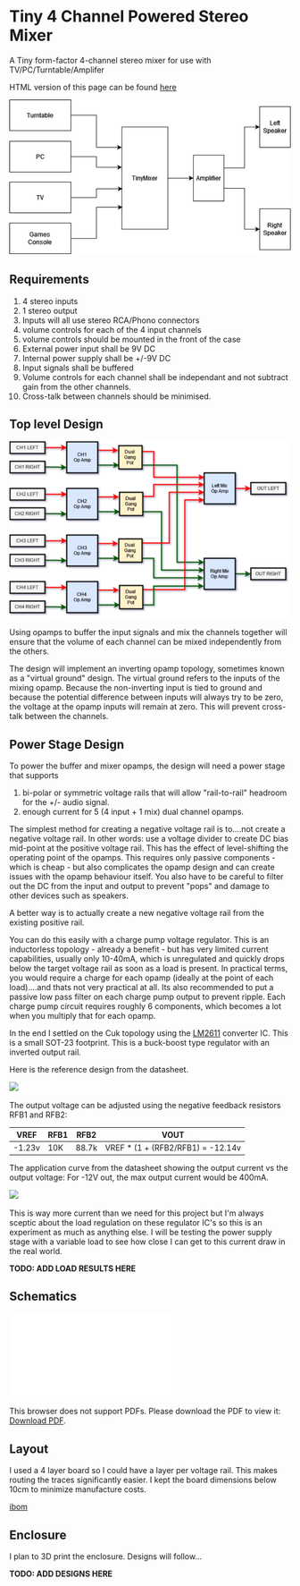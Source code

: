 # Tiny 4 Channel Powered Stereo Mixer

A Tiny form-factor 4-channel stereo mixer for use with TV/PC/Turntable/Amplifer

HTML version of this page can be found [here](https://cracked-machine.github.io/Tiny4xPoweredStereoMixer/)

![](doc/design/SystemContextDiagram.drawio.png)

## Requirements

1. 4 stereo inputs
2. 1 stereo output
3. Inputs will all use stereo RCA/Phono connectors
4. volume controls for each of the 4 input channels
5. volume controls should be mounted in the front of the case
6. External power input shall be 9V DC
7. Internal power supply shall be +/-9V DC
8. Input signals shall be buffered
9. Volume controls for each channel shall  be independant and not subtract gain from the other channels.
10. Cross-talk between channels should be minimised.
  
## Top level Design

![](doc/design/BlockDiagram.drawio.png)

Using opamps to buffer the input signals and mix the channels together will ensure that the volume of each channel can be mixed independently from the others.

The design will implement an inverting opamp topology, sometimes known as a "virtual  ground" design. The virtual ground refers to the inputs of the mixing opamp. Because the non-inverting input is tied to ground and because the potential difference between inputs will always try to be zero, the voltage at the opamp inputs will remain at zero. This will prevent cross-talk between the channels.

## Power Stage Design

To power the buffer and mixer opamps, the design will need a power stage that supports 

1.  bi-polar or symmetric voltage rails that will allow "rail-to-rail" headroom for the +/- audio signal.
2.  enough current for 5 (4 input + 1 mix) dual channel opamps.

The simplest method for creating a negative voltage rail is to....not create a negative voltage rail. In other words: use a voltage divider to create DC bias mid-point at the positive voltage rail. This has the effect of level-shifting the operating point of the opamps. This requires only passive components - which is cheap - but also complicates the opamp design and can create issues with the opamp behaviour itself. You also have to be careful to filter out the DC from the input and output to prevent "pops" and damage to other devices such as speakers.

A better way is to actually create a new negative voltage rail from the existing positive rail. 

You can do this easily with a charge pump voltage regulator. This is an inductorless topology - already a benefit - but has very limited current capabilities, usually only 10-40mA, which is unregulated and quickly drops below the target voltage rail as soon as a load is present. In practical terms, you would require a charge for each opamp (ideally at the point of each load)....and thats not very practical at all. Its also recommended to put a passive low pass filter on each charge pump output to prevent ripple. Each charge pump circuit requires roughly 6 components, which becomes a lot when you multiply that for each opamp.

In the end I settled on the Cuk topology using the [LM2611](https://www.ti.com/lit/ds/symlink/lm2611.pdf) converter IC. This is a small SOT-23 footprint. This is a buck-boost type regulator with an inverted output rail. 

Here is the reference design from the datasheet. 

![](doc/design/12V_to_–5V_Inverting_Converter.PNG)

The output voltage can be adjusted using the negative feedback resistors RFB1 and RFB2:

|VREF|RFB1|RFB2|VOUT|
|-|-|-|-|
|-1.23v|10K|88.7k|VREF * (1 + (RFB2/RFB1)  = -12.14v|

The application curve from the datasheet showing the output current vs the output voltage: For -12V out, the max output current would be 400mA.

![](doc/design/ApplicationCurve-Max_Output_Current_vs_Output_Voltage_12V_to_–5V.png)

This is way more current than we need for this project but I'm always sceptic about the load regulation on these regulator IC's so this is an experiment as much as anything else.  I will be testing the power supply stage with a variable load to see how close I can get to this current draw in the real world.

**TODO: ADD LOAD RESULTS HERE**

## Schematics

<object data="doc/design/Tiny4xPoweredStereoMixer.pdf" type="application/pdf" width="100%" height="1000px">
    <embed src="doc/design/Tiny4xPoweredStereoMixer.pdf">
        <p>This browser does not support PDFs. Please download the PDF to view it: <a href="doc/design/Tiny4xPoweredStereoMixer.pdf">Download PDF</a>.</p>
    </embed>
</object>

## Layout

I used a 4 layer board so I could have a layer per voltage rail. This makes routing the traces significantly easier. I kept the board dimensions below 10cm to minimize manufacture costs. 

[ibom](https://cracked-machine.github.io/Tiny4xPoweredStereoMixer/doc/design/ibom.html)

## Enclosure

I plan to 3D print the enclosure. Designs will follow...

**TODO: ADD DESIGNS HERE**
